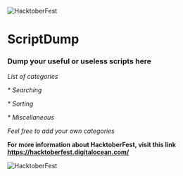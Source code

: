 ![HacktoberFest](https://hacktoberfest.digitalocean.com/assets/HF19_social-744d976f227e4aff6866443abcede8c651b309ec9c7c9f7410f5944f8e1299b9.png)

# ScriptDump

### Dump your useful or useless scripts here

_List of categories_

_* Searching_

_* Sorting_

_* Miscellaneous_

_Feel free to add your own categories_

__For more information about HacktoberFest, visit this link https://hacktoberfest.digitalocean.com/__

![HacktoberFest](https://hacktoberfest.digitalocean.com/assets/HF19_social-744d976f227e4aff6866443abcede8c651b309ec9c7c9f7410f5944f8e1299b9.png)